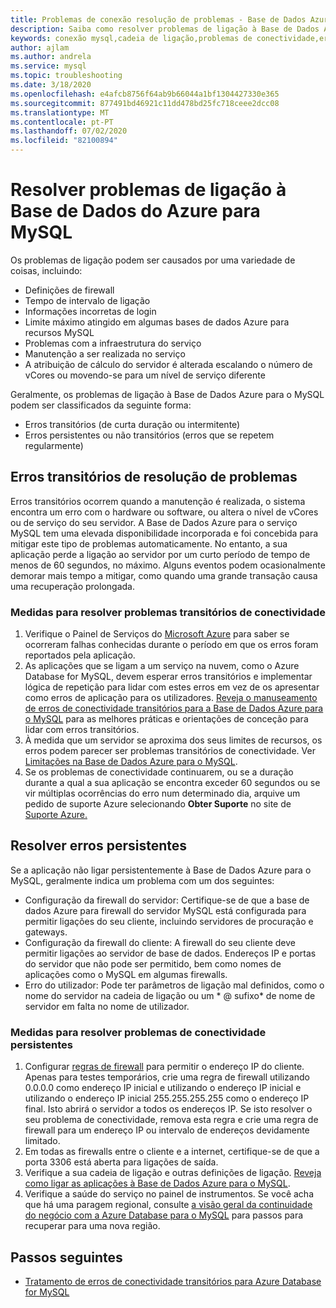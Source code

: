 ```yaml
---
title: Problemas de conexão resolução de problemas - Base de Dados Azure para o MySQL
description: Saiba como resolver problemas de ligação à Base de Dados Azure para o MySQL, incluindo erros transitórios que requerem retrações, problemas de firewall e interrupções.
keywords: conexão mysql,cadeia de ligação,problemas de conectividade,erro transitório,erro de ligação
author: ajlam
ms.author: andrela
ms.service: mysql
ms.topic: troubleshooting
ms.date: 3/18/2020
ms.openlocfilehash: e4afcb8756f64ab9b66044a1bf1304427330e365
ms.sourcegitcommit: 877491bd46921c11dd478bd25fc718ceee2dcc08
ms.translationtype: MT
ms.contentlocale: pt-PT
ms.lasthandoff: 07/02/2020
ms.locfileid: "82100894"
---
```

# <a name="troubleshoot-connection-issues-to-azure-database-for-mysql"></a>Resolver problemas de ligação à Base de Dados do Azure para MySQL

Os problemas de ligação podem ser causados por uma variedade de coisas, incluindo:

* Definições de firewall
* Tempo de intervalo de ligação
* Informações incorretas de login
* Limite máximo atingido em algumas bases de dados Azure para recursos MySQL
* Problemas com a infraestrutura do serviço
* Manutenção a ser realizada no serviço
* A atribuição de cálculo do servidor é alterada escalando o número de vCores ou movendo-se para um nível de serviço diferente

Geralmente, os problemas de ligação à Base de Dados Azure para o MySQL podem ser classificados da seguinte forma:

* Erros transitórios (de curta duração ou intermitente)
* Erros persistentes ou não transitórios (erros que se repetem regularmente)

## <a name="troubleshoot-transient-errors"></a>Erros transitórios de resolução de problemas

Erros transitórios ocorrem quando a manutenção é realizada, o sistema encontra um erro com o hardware ou software, ou altera o nível de vCores ou de serviço do seu servidor. A Base de Dados Azure para o serviço MySQL tem uma elevada disponibilidade incorporada e foi concebida para mitigar este tipo de problemas automaticamente. No entanto, a sua aplicação perde a ligação ao servidor por um curto período de tempo de menos de 60 segundos, no máximo. Alguns eventos podem ocasionalmente demorar mais tempo a mitigar, como quando uma grande transação causa uma recuperação prolongada.

### <a name="steps-to-resolve-transient-connectivity-issues"></a>Medidas para resolver problemas transitórios de conectividade

1. Verifique o Painel de Serviços do [Microsoft Azure](https://azure.microsoft.com/status) para saber se ocorreram falhas conhecidas durante o período em que os erros foram reportados pela aplicação.
2. As aplicações que se ligam a um serviço na nuvem, como o Azure Database for MySQL, devem esperar erros transitórios e implementar lógica de repetição para lidar com estes erros em vez de os apresentar como erros de aplicação para os utilizadores. [Reveja o manuseamento de erros de conectividade transitórios para a Base de Dados Azure para o MySQL](concepts-connectivity.md) para as melhores práticas e orientações de conceção para lidar com erros transitórios.
3. À medida que um servidor se aproxima dos seus limites de recursos, os erros podem parecer ser problemas transitórios de conectividade. Ver [Limitações na Base de Dados Azure para o MySQL](concepts-limits.md).
4. Se os problemas de conectividade continuarem, ou se a duração durante a qual a sua aplicação se encontra exceder 60 segundos ou se vir múltiplas ocorrências do erro num determinado dia, arquive um pedido de suporte Azure selecionando **Obter Suporte** no site de [Suporte Azure.](https://azure.microsoft.com/support/options)

## <a name="troubleshoot-persistent-errors"></a>Resolver erros persistentes

Se a aplicação não ligar persistentemente à Base de Dados Azure para o MySQL, geralmente indica um problema com um dos seguintes:

* Configuração da firewall do servidor: Certifique-se de que a base de dados Azure para firewall do servidor MySQL está configurada para permitir ligações do seu cliente, incluindo servidores de procuração e gateways.
* Configuração da firewall do cliente: A firewall do seu cliente deve permitir ligações ao servidor de base de dados. Endereços IP e portas do servidor que não pode ser permitido, bem como nomes de aplicações como o MySQL em algumas firewalls.
* Erro do utilizador: Pode ter parâmetros de ligação mal definidos, como o nome do servidor na cadeia de ligação ou um * \@ sufixo* de nome de servidor em falta no nome de utilizador.

### <a name="steps-to-resolve-persistent-connectivity-issues"></a>Medidas para resolver problemas de conectividade persistentes

1. Configurar [regras de firewall](howto-manage-firewall-using-portal.md) para permitir o endereço IP do cliente. Apenas para testes temporários, crie uma regra de firewall utilizando 0.0.0.0 como endereço IP inicial e utilizando o endereço IP inicial e utilizando o endereço IP inicial 255.255.255.255 como o endereço IP final. Isto abrirá o servidor a todos os endereços IP. Se isto resolver o seu problema de conectividade, remova esta regra e crie uma regra de firewall para um endereço IP ou intervalo de endereços devidamente limitado.
2. Em todas as firewalls entre o cliente e a internet, certifique-se de que a porta 3306 está aberta para ligações de saída.
3. Verifique a sua cadeia de ligação e outras definições de ligação. [Reveja como ligar as aplicações à Base de Dados Azure para o MySQL](howto-connection-string.md).
4. Verifique a saúde do serviço no painel de instrumentos. Se você acha que há uma paragem regional, consulte [a visão geral da continuidade do negócio com a Azure Database para o MySQL](concepts-business-continuity.md) para passos para recuperar para uma nova região.

## <a name="next-steps"></a>Passos seguintes

* [Tratamento de erros de conectividade transitórios para Azure Database for MySQL](concepts-connectivity.md)
